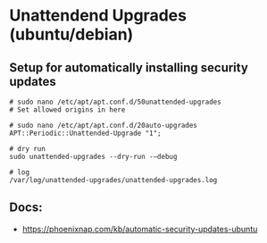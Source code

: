 # Unattendend Upgrades (ubuntu/debian) 

## Setup for automatically installing security updates 

```
# sudo nano /etc/apt/apt.conf.d/50unattended-upgrades
# Set allowed origins in here 

# sudo nano /etc/apt/apt.conf.d/20auto-upgrades
APT::Periodic::Unattended-Upgrade "1";

# dry run 
sudo unattended-upgrades --dry-run -–debug

# log
/var/log/unattended-upgrades/unattended-upgrades.log

```

## Docs: 

  * https://phoenixnap.com/kb/automatic-security-updates-ubuntu
